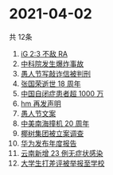# 2021-04-02
  共 12条

  <!-- BEGIN -->
  <!-- 最后更新时间:Fri Apr 02 2021 03:23:12 GMT+0000 (Coordinated Universal Time) -->
  1. [iG 2:3 不敌 RA](https://www.zhihu.com/search?q=ig)
1. [中科院发生爆炸事故](https://www.zhihu.com/search?q=中科院)
1. [愚人节写敲诈信被判刑](https://www.zhihu.com/search?q=愚人节套路)
1. [张国荣逝世 18 周年](https://www.zhihu.com/search?q=张国荣)
1. [中国自闭症患者超 1000 万](https://www.zhihu.com/search?q=自闭症)
1. [hm 再发声明](https://www.zhihu.com/search?q=hm)
1. [愚人节文案](https://www.zhihu.com/search?q=愚人节文案)
1. [中美南海撞机 20 周年](https://www.zhihu.com/search?q=中美撞机)
1. [椰树集团被立案调查](https://www.zhihu.com/search?q=椰树集团)
1. [华为发布年度报告](https://www.zhihu.com/search?q=华为年度报告)
1. [云南新增 23 例无症状感染](https://www.zhihu.com/search?q=云南新增)
1. [大学生打差评被举报至学校](https://www.zhihu.com/search?q=豆瓣差评)
  <!-- END -->
  
